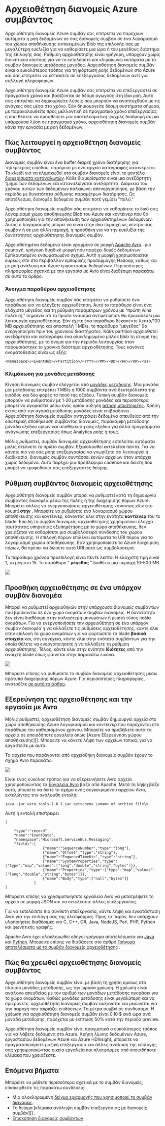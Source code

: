 <properties
    pageTitle="Αρχειοθέτηση διανομείς Azure συμβάν | Microsoft Azure"
    description="Επισκόπηση της δυνατότητας αρχειοθέτησης διανομείς Azure συμβάν."
    services="event-hubs"
    documentationCenter=""
    authors="djrosanova"
    manager="timlt"
    editor=""/>

<tags
    ms.service="event-hubs"
    ms.workload="na"
    ms.tgt_pltfrm="na"
    ms.devlang="na"
    ms.topic="article"
    ms.date="09/13/2016"
    ms.author="darosa;sethm"/>

# <a name="azure-event-hubs-archive"></a>Αρχειοθέτηση διανομείς Azure συμβάντος

Αρχειοθέτηση διανομείς Azure συμβάν σάς επιτρέπει να παρέχουν αυτόματα η ροή δεδομένων σε σας διανομείς συμβάν σε ένα λογαριασμό του χώρου αποθήκευσης αντικειμένων Blob της επιλογής σας με μεγαλύτερη ευελιξία για να καθορίσετε μια ώρα ή του μεγέθους διάστημα της επιλογής σας. Ρύθμιση αρχειοθέτησης είναι γρήγορη, υπάρχουν χωρίς διοικητικού κόστους για να το εκτελέσετε και κλιμακώνει αυτόματα με το συμβάν διανομείς [μετάδοσης μονάδες](event-hubs-overview.md#capacity-and-security). Αρχειοθέτηση διανομείς συμβάν είναι ο ευκολότερος τρόπος για τη φόρτωση ροής δεδομένων στο Azure και σας επιτρέπει να εστιάσετε σε επεξεργασίας δεδομένων αντί για συλλογή πληροφοριών.

Αρχειοθέτηση διανομείς Azure συμβάν σάς επιτρέπει να επεξεργαστεί σε πραγματικό χρόνο και βασίζονται σε δέσμη αγωγούς στη ίδια ροή. Αυτό σας επιτρέπει να δημιουργείτε λύσεις που μπορούν να αναπτυχθούν με τις ανάγκες σας μέσα στο χρόνο. Εάν δημιουργείτε δέσμη συστήματα σήμερα, με παρακολουθείτε προς μελλοντική σε πραγματικό χρόνο επεξεργασίας ή που θέλετε να προσθέσετε μια αποτελεσματική ψυχρές διαδρομή σε μια υπάρχουσα λύση σε πραγματικό χρόνο, αρχειοθέτηση διανομείς συμβάν κάνει την εργασία με ροή δεδομένων.

## <a name="how-event-hubs-archive-works"></a>Πώς λειτουργεί η αρχειοθέτηση διανομείς συμβάντος

Διανομείς συμβάν είναι ένα buffer διαρκή χρόνο διατήρησης για τηλεμετρίας εισόδου, παρόμοια με ένα αρχείο καταγραφής κατανέμεται. Το κλειδί για να κλιμακωθεί στο συμβάν διανομείς είναι το [μοντέλο διαμερίσματα καταναλωτών](event-hubs-overview.md#partition-key). Κάθε διαμερίσματα είναι μια ανεξάρτητη τμήμα των δεδομένων και καταναλώνεται ανεξάρτητα. Διάρκεια του χρόνου αυτών των δεδομένων παλαιώνει απενεργοποίηση, με βάση την περίοδο με δυνατότητα ρύθμισης παραμέτρων διατήρησης. Ως αποτέλεσμα, διανομέα δεδομένο συμβάν ποτέ γεμίσει "πολύ."

Αρχειοθέτηση διανομείς συμβάν σάς επιτρέπει να καθορίσετε το δικό σας λογαριασμό χώρο αποθήκευσης Blob του Azure και κοντέινερ που θα χρησιμοποιηθεί για την αποθήκευση των αρχειοθετημένων δεδομένων. Αυτός ο λογαριασμός μπορεί να είναι στην ίδια περιοχή ως κέντρο σας συμβάν ή σε μια άλλη περιοχή, η προσθήκη για να την ευελιξία της δυνατότητας αρχειοθέτησης διανομείς συμβάν.

Αρχειοθετημένα δεδομένα είναι γραμμένο σε μορφή [Apache Avro][] . μια συμπαγή, γρήγορη δυαδική μορφή που παρέχει δομές δεδομένων Εμπλουτισμένο ενσωματωμένο σχήμα. Αυτή η μορφή χρησιμοποιείται ευρέως στο στο περιβάλλον εμπορικής προσαρμογής Hadoop, καθώς και με ροή ανάλυση και Azure εργοστασίου δεδομένων. Περισσότερες πληροφορίες σχετικά με την εργασία με Avro είναι διαθέσιμη παρακάτω σε αυτό το άρθρο.

### <a name="archive-windowing"></a>Άνοιγμα παραθύρου αρχειοθέτησης

Αρχειοθέτηση διανομείς συμβάν σάς επιτρέπει να ρυθμίσετε ένα παράθυρο για να ελέγξετε αρχειοθέτηση. Αυτό το παράθυρο είναι ένα ελάχιστο μέγεθος και τη ρύθμιση παραμέτρων χρόνου με "πρώτη wins πολιτική," σημαίνει ότι το πρώτο έναυσμα αντιμετώπισε θα προκαλέσει μια λειτουργία αρχειοθέτησης. Εάν έχετε ένα παράθυρο δεκαπέντε λεπτά/100 MB αρχειοθέτησης και αποστολή 1 MB/s, το παράθυρο "μέγεθος" θα ενεργοποιήσει πριν του χρονικού διαστήματος. Κάθε partition αρχειοθετεί ανεξάρτητα και καταγράφει ένα ολοκληρωμένο μπλοκ blob τη στιγμή της αρχειοθέτησης, με το όνομα για την περίοδο λειτουργίας όταν παρουσιάστηκε το χρονικό διάστημα αρχειοθέτησης. Τους κανόνες ονοματοθεσίας είναι ως εξής:

```
<Namespace>/<EventHub>/<Partition>/<YYYY>/<MM>/<DD>/<HH>/<mm>/<ss>
```

### <a name="scaling-to-throughput-units"></a>Κλιμάκωση για μονάδες μετάδοσης

Κίνηση διανομείς συμβάν ελέγχεται από [μονάδες μετάδοσης](event-hubs-overview.md#capacity-and-security). Μια μονάδα μία μετάδοσης επιτρέπει 1 MB/s ή 1000 συμβάντα ανά δευτερόλεπτο της εισόδου και δύο φορές το ποσό της εξόδου. Τυπική συμβάν διανομείς μπορούν να ρυθμιστούν με 1-20 μετάδοσης μονάδες και περισσότερα μπορεί να αγοραστεί μέσω ενός ορίου αύξηση [αίτηση υποστήριξης][]. Χρήση εκτός από την αγορά μετάδοσης μονάδες είναι επιβραδύνει. Αρχειοθέτηση διανομείς συμβάν αντιγράφει δεδομένα απευθείας από την εσωτερική αποθήκευση συμβάντος διανομείς, παράκαμψη μετάδοσης μονάδα εξόδου ορίων και αποθήκευση σας εξόδου για άλλα προγράμματα ανάγνωσης επεξεργασίας όπως Analytics ροής ή τους.

Μόλις ρυθμιστεί, συμβάν διανομείς αρχειοθέτησης εκτελείται αυτόματα μόλις στέλνετε το πρώτο συμβάν. Εξακολουθεί εκτελείται πάντα. Για να κάνετε πιο για σας ροής επεξεργασίας να γνωρίζετε ότι λειτουργεί η διαδικασία, διανομείς συμβάν συντάσσει κενών αρχείων όταν υπάρχει χωρίς δεδομένα. Αυτό παρέχει μια προβλέψιμα cadence και δείκτη που μπορεί να τροφοδοσία σας επεξεργαστές δέσμης.

## <a name="setting-up-event-hubs-archive"></a>Ρύθμιση συμβάντος διανομείς αρχειοθέτησης

Αρχειοθέτηση διανομείς συμβάν μπορεί να ρυθμιστεί κατά τη δημιουργία συμβάντος διανομέα μέσω της πύλης ή της διαχείρισης πόρων Azure. Μπορείτε απλώς να ενεργοποιήσετε αρχειοθέτησης κάνοντας κλικ στο κουμπί **στην** . Μπορείτε να ρυθμίσετε ένα λογαριασμό χώρου αποθήκευσης και κοντέινερ, κάνοντας κλικ στην ενότητα **κοντέινερ** του το blade. Επειδή το συμβάν διανομείς αρχειοθέτησης χρησιμοποιεί έλεγχο ταυτότητας υπηρεσίας εξυπηρέτησης με το χώρο αποθήκευσης, δεν χρειάζεται να καθορίσετε μια συμβολοσειρά σύνδεσης του χώρου αποθήκευσης. Η επιλογή πόρων επιλέγει αυτόματα το URI πόρου για το λογαριασμό χώρου αποθήκευσης. Εάν χρησιμοποιείτε το Azure διαχείριση πόρων, θα πρέπει να δώσετε αυτό URI ρητά ως συμβολοσειρά.

Το παράθυρο χρόνου προεπιλογή είναι πέντε λεπτά. Η ελάχιστη τιμή είναι 1, το μέγιστο 15. Το παράθυρο " **μέγεθος** " διαθέτει μια περιοχή 10-500 MB.

![][1]

## <a name="adding-archive-to-an-existing-event-hub"></a>Προσθήκη αρχειοθέτησης σε ένα υπάρχον συμβάν διανομέα

Μπορεί να ρυθμιστεί αρχειοθηκών στην υπάρχουσα διανομείς συμβάντων που βρίσκονται σε ένα χώρο ονομάτων συμβάν διανομείς. Η δυνατότητα δεν είναι διαθέσιμη στην παλαιότερη μηνυμάτων ή μεικτή τύπος πεδία ονομάτων. Για να ενεργοποιήσετε την αρχειοθέτηση σε ένα υπάρχον συμβάν διανομέα ή να αλλάξετε τις ρυθμίσεις αρχειοθέτησης, κάντε κλικ στην επιλογή το χώρο ονομάτων για να φορτώσετε το blade **βασικά στοιχεία** και, στη συνέχεια, κάντε κλικ στην ενότητα συμβάντων για την οποία θέλετε να ενεργοποιήσετε ή να αλλάξετε τη ρύθμιση αρχειοθέτησης. Τέλος, κάντε κλικ στην ενότητα **Ιδιότητες** από την ανοιχτή blade όπως φαίνεται στην παρακάτω εικόνα.

![][2]

Μπορείτε επίσης να ρυθμίσετε το συμβάν διανομείς αρχειοθέτησης μέσω πρότυπα διαχείρισης πόρων Azure. Για περισσότερες πληροφορίες, ανατρέξτε [σε αυτό το άρθρο](event-hubs-resource-manager-namespace-event-hub-enable-archive.md).

## <a name="exploring-the-archive-and-working-with-avro"></a>Εξερεύνηση της αρχειοθέτησης και την εργασία με Avro

Μόλις ρυθμιστεί, αρχειοθέτηση διανομείς συμβάν δημιουργεί αρχεία στο χώρο αποθήκευσης Azure λογαριασμού και κοντέινερ που παρέχονται στο παράθυρο του καθορισμένου χρόνου. Μπορείτε να προβάλετε αυτά τα αρχεία σε οποιοδήποτε εργαλείο όπως [Azure Εξερεύνηση χώρου αποθήκευσης][]. Μπορείτε να κάνετε λήψη των αρχείων τοπικά, για να εργαστείτε με αυτά.

Τα αρχεία που παράγονται από αρχειοθήκη διανομείς συμβάν έχουν το σχήμα Avro παρακάτω:

![][3]

Είναι ένας εύκολος τρόπος για να εξερευνήσετε Avro αρχεία χρησιμοποιώντας τα [Εργαλεία Avro][] βάζο από Apache. Μετά τη λήψη βάζο αυτό, μπορείτε να δείτε το σχήμα ενός συγκεκριμένου αρχείου Avro, εκτελώντας την ακόλουθη εντολή:

```
java -jar avro-tools-1.8.1.jar getschema \<name of archive file\>
```

Αυτή η εντολή επιστρέφει

```
{

    "type":"record",
    "name":"EventData",
    "namespace":"Microsoft.ServiceBus.Messaging",
    "fields":[
                 {"name":"SequenceNumber","type":"long"},
                 {"name":"Offset","type":"string"},
                 {"name":"EnqueuedTimeUtc","type":"string"},
                 {"name":"SystemProperties","type":{"type":"map","values":["long","double","string","bytes"]}},
                 {"name":"Properties","type":{"type":"map","values":["long","double","string","bytes"]}},
                 {"name":"Body","type":["null","bytes"]}
             ]
}
```

Μπορείτε επίσης να χρησιμοποιήσετε εργαλεία Avro να μετατρέψετε το αρχείο σε μορφή JSON και να εκτελέσετε άλλες επεξεργασίας.

Για να εκτελέσετε πιο σύνθετη επεξεργασία, κάντε λήψη και εγκατάσταση Avro για την επιλογή σας της πλατφόρμας. Προς το παρόν, δεν υπάρχουν υλοποιήσεις διαθέσιμες για C, C++, C\#, Java, NodeJS, Perl, PHP, Python και φωνητικής γραφής.

Apache Avro έχει ολοκληρωθεί οδηγοί γρήγορα αποτελέσματα για [Java][] και [Python][]. Μπορείτε επίσης να διαβάσετε στο άρθρο [Γρήγορα αποτελέσματα με το συμβάν διανομείς αρχειοθέτησης](event-hubs-archive-python.md) .

## <a name="how-event-hubs-archive-is-charged"></a>Πώς θα χρεωθεί αρχειοθέτησης διανομείς συμβάντος

Αρχειοθέτηση διανομείς συμβάν είναι με βάση τη χρήση ομοίως στο πλαίσιο μονάδες μετάδοσης, ως την ωριαία χρέωση. Η χρέωση είναι ανάλογο απευθείας με τον αριθμό των μονάδων μετάδοσης αγοράσει για το χώρο ονομάτων. Καθώς μονάδες μετάδοσης είναι μεγαλύτερη και να σμικρύνετε, αρχειοθέτηση διανομείς συμβάν αυξάνεται και μειώνεται για την παροχή που ταιριάζει επιδόσεων. Τα μέτρα συμβεί σε συνδυασμό. Η χρέωση για αρχειοθέτηση διανομείς συμβάν είναι 0.10 $ ανά ώρα ανά μονάδα μετάδοσης, παρέχεται με έκπτωση 50% κατά την περίοδο preview.

Αρχειοθέτηση διανομείς συμβάν είναι πραγματικά ο ευκολότερος τρόπος για να λάβετε δεδομένα στο Azure. Χρήση λίμνης δεδομένων Azure, εργοστασίου δεδομένων Azure και Azure HDInsight, μπορείτε να πραγματοποιήσετε μαζική επεξεργασία και άλλες ανάλυση της επιλογής σας χρησιμοποιώντας οικεία εργαλεία και πλατφόρμες από οποιαδήποτε κλίμακα που χρειάζεστε.

## <a name="next-steps"></a>Επόμενα βήματα

Μπορείτε να μάθετε περισσότερα σχετικά με το συμβάν διανομείς, επισκεφθείτε τις παρακάτω συνδέσεις:

- Μια ολοκληρωμένη [δείγμα εφαρμογής που χρησιμοποιεί το συμβάν διανομείς][].
- Το δείγμα [κλίμακα ανάληψη συμβάν επεξεργασίας με διανομείς συμβάν][] .
- [Επισκόπηση διανομείς συμβάντων][]

[Apache Avro]: http://avro.apache.org/
[αίτηση υποστήριξης]: https://portal.azure.com/?#blade/Microsoft_Azure_Support/HelpAndSupportBlade
[1]: ./media/event-hubs-archive-overview/event-hubs-archive1.png
[2]: media/event-hubs-archive-overview/event-hubs-archive2.png
[Εξερεύνηση Azure χώρου αποθήκευσης]: http://azurestorageexplorer.codeplex.com/
[3]: ./media/event-hubs-archive-overview/event-hubs-archive3.png
[Εργαλεία Avro]: http://www-us.apache.org/dist/avro/avro-1.8.1/java/avro-tools-1.8.1.jar
[Java]: http://avro.apache.org/docs/current/gettingstartedjava.html
[Python]: http://avro.apache.org/docs/current/gettingstartedpython.html
[Επισκόπηση διανομείς συμβάντων]: event-hubs-overview.md
[δείγμα εφαρμογής που χρησιμοποιεί το συμβάν διανομείς]: https://code.msdn.microsoft.com/Service-Bus-Event-Hub-286fd097
[Διαβάθμιση της εκδήλωσης επεξεργασίας με διανομείς συμβάντος]: https://code.msdn.microsoft.com/Service-Bus-Event-Hub-45f43fc3